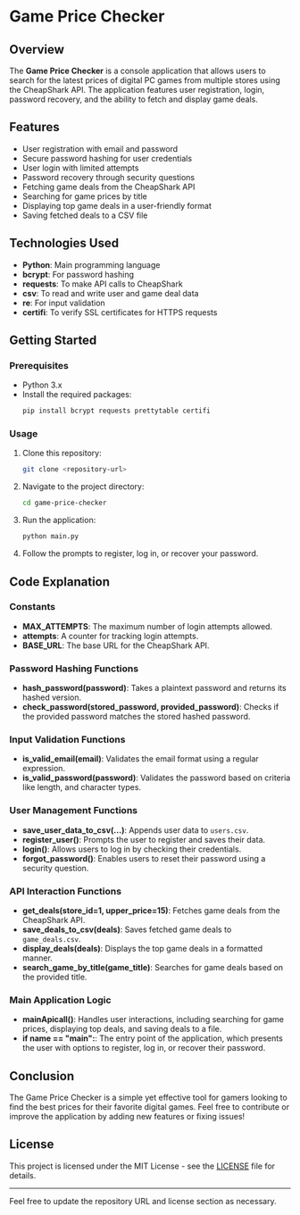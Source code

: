 # Game Price Checker

## Overview
The **Game Price Checker** is a console application that allows users to search for the latest prices of digital PC games from multiple stores using the CheapShark API. The application features user registration, login, password recovery, and the ability to fetch and display game deals.

## Features
- User registration with email and password
- Secure password hashing for user credentials
- User login with limited attempts
- Password recovery through security questions
- Fetching game deals from the CheapShark API
- Searching for game prices by title
- Displaying top game deals in a user-friendly format
- Saving fetched deals to a CSV file

## Technologies Used
- **Python**: Main programming language
- **bcrypt**: For password hashing
- **requests**: To make API calls to CheapShark
- **csv**: To read and write user and game deal data
- **re**: For input validation
- **certifi**: To verify SSL certificates for HTTPS requests

## Getting Started
### Prerequisites
- Python 3.x
- Install the required packages:
  ```bash
  pip install bcrypt requests prettytable certifi
  ```

### Usage
1. Clone this repository:
   ```bash
   git clone <repository-url>
   ```
2. Navigate to the project directory:
   ```bash
   cd game-price-checker
   ```
3. Run the application:
   ```bash
   python main.py
   ```

4. Follow the prompts to register, log in, or recover your password.

## Code Explanation

### Constants
- **MAX_ATTEMPTS**: The maximum number of login attempts allowed.
- **attempts**: A counter for tracking login attempts.
- **BASE_URL**: The base URL for the CheapShark API.

### Password Hashing Functions
- **hash_password(password)**: Takes a plaintext password and returns its hashed version.
- **check_password(stored_password, provided_password)**: Checks if the provided password matches the stored hashed password.

### Input Validation Functions
- **is_valid_email(email)**: Validates the email format using a regular expression.
- **is_valid_password(password)**: Validates the password based on criteria like length, and character types.

### User Management Functions
- **save_user_data_to_csv(...)**: Appends user data to `users.csv`.
- **register_user()**: Prompts the user to register and saves their data.
- **login()**: Allows users to log in by checking their credentials.
- **forgot_password()**: Enables users to reset their password using a security question.

### API Interaction Functions
- **get_deals(store_id=1, upper_price=15)**: Fetches game deals from the CheapShark API.
- **save_deals_to_csv(deals)**: Saves fetched game deals to `game_deals.csv`.
- **display_deals(deals)**: Displays the top game deals in a formatted manner.
- **search_game_by_title(game_title)**: Searches for game deals based on the provided title.

### Main Application Logic
- **mainApicall()**: Handles user interactions, including searching for game prices, displaying top deals, and saving deals to a file.
- **if __name__ == "__main__":**: The entry point of the application, which presents the user with options to register, log in, or recover their password.

## Conclusion
The Game Price Checker is a simple yet effective tool for gamers looking to find the best prices for their favorite digital games. Feel free to contribute or improve the application by adding new features or fixing issues!

## License
This project is licensed under the MIT License - see the [LICENSE](LICENSE) file for details.

---

Feel free to update the repository URL and license section as necessary.
